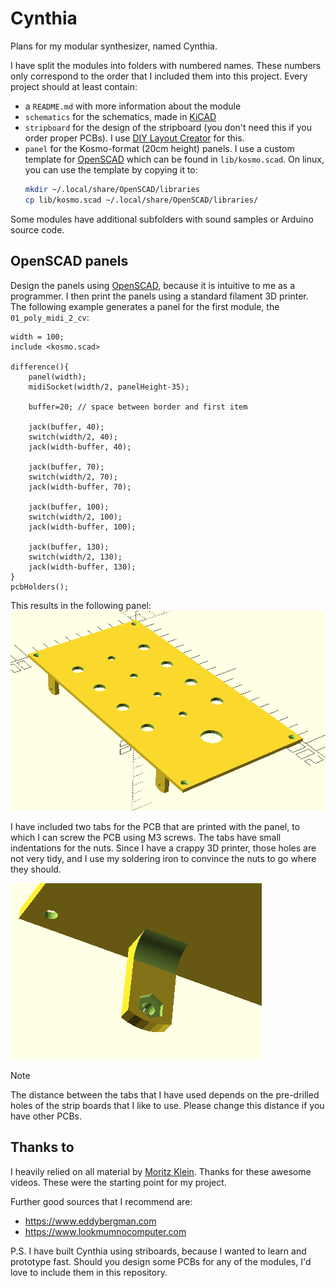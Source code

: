 # Cynthia

Plans for my modular synthesizer, named Cynthia.


I have split the modules into folders with numbered names.
These numbers only correspond to the order that I included them into this project.
Every project should at least contain:
- a `README.md` with more information about the module
- `schematics` for the schematics, made in [KiCAD](https://www.kicad.org/)
- `stripboard` for the design of the stripboard (you don't need this if you order proper PCBs). 
  I use [DIY Layout Creator](https://diy-fever.com/software/diylc/) for this.
- `panel` for the Kosmo-format (20cm height) panels.
  I use a custom template for [OpenSCAD](https://diy-fever.com/software/diylc/) which can be found in `lib/kosmo.scad`.
  On linux, you can use the template by copying it to:
  ```bash
  mkdir ~/.local/share/OpenSCAD/libraries 
  cp lib/kosmo.scad ~/.local/share/OpenSCAD/libraries/
  ```

Some modules have additional subfolders with sound samples or Arduino source code.

## OpenSCAD panels

Design the panels using [OpenSCAD](https://diy-fever.com/software/diylc/), because it is intuitive to me as a programmer.
I then print the panels using a standard filament 3D printer.
The following example generates a panel for the first module, the `01_poly_midi_2_cv`:

```
width = 100;
include <kosmo.scad>

difference(){
    panel(width);
    midiSocket(width/2, panelHeight-35);
    
    buffer=20; // space between border and first item

    jack(buffer, 40); 
    switch(width/2, 40);
    jack(width-buffer, 40);
    
    jack(buffer, 70); 
    switch(width/2, 70);
    jack(width-buffer, 70);
    
    jack(buffer, 100); 
    switch(width/2, 100);
    jack(width-buffer, 100);
    
    jack(buffer, 130); 
    switch(width/2, 130);
    jack(width-buffer, 130);
}
pcbHolders();

```

This results in the following panel: ![generated panel](images/01_poly_midi_2_cv.png)

I have included two tabs for the PCB that are printed with the panel, to which I can screw the PCB using M3 screws.
The tabs have small indentations for the nuts.
Since I have a crappy 3D printer, those holes are not very tidy, and I use my soldering iron to convince the nuts to go where they should.

![pcb tabs](images/pcb_holder.png)

> [!NOTE]
> The distance between the tabs that I have used depends on the pre-drilled holes of the strip boards that I like to use.
> Please change this distance if you have other PCBs.

## Thanks to

I heavily relied on all material by [Moritz Klein](https://www.youtube.com/@MoritzKlein0). 
Thanks for these awesome videos.
These were the starting point for my project.

Further good sources that I recommend are: 
 - https://www.eddybergman.com
 - https://www.lookmumnocomputer.com


P.S. I have built Cynthia using striboards, because I wanted to learn and prototype fast.
Should you design some PCBs for any of the modules, I'd love to include them in this repository.
